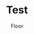 ---
title: "Test"
layout: post
created_at: Fri Sep 05 2014
permalink: blog/2014-09-05-conferences
current: blog
author: Floor
twitter: RailsGirlsSoc
---